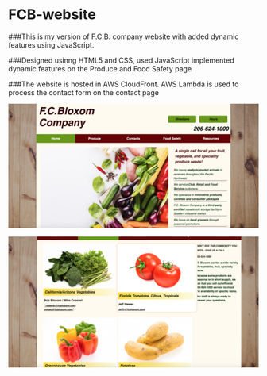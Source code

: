 # FCB-website

###This is my version of F.C.B. company website with added dynamic features using JavaScript.

###Designed usinng HTML5 and CSS, used JavaScript implemented dynamic features on the Produce and Food Safety page 

###The website is hosted in AWS CloudFront. AWS Lambda is used to process the contact form on the contact page

![front page](https://github.com/isherep/FCB-website/blob/master/Images/index-view.png)


![produce page](https://github.com/isherep/FCB-website/blob/master/Images/produce-view.png)

